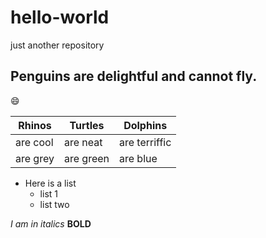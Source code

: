 # hello-world
just another repository

## Penguins are delightful and cannot fly.

:smile:

Rhinos | Turtles | Dolphins
------ | ------- | --------
are cool | are neat | are terriffic
are grey | are green | are blue
* Here is a list
   * list 1
   * list two
  
*I am in italics*
**BOLD**
